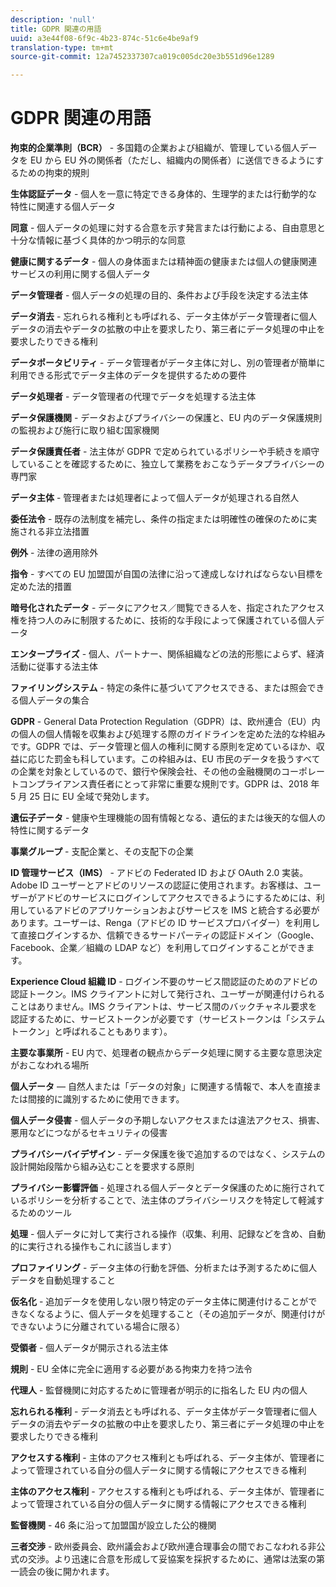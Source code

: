 ```yaml
---
description: 'null'
title: GDPR 関連の用語
uuid: a3e44f08-6f9c-4b23-874c-51c6e4be9af9
translation-type: tm+mt
source-git-commit: 12a7452337307ca019c005dc20e3b551d96e1289

---
```



# GDPR 関連の用語

**拘束的企業準則（BCR）** - 多国籍の企業および組織が、管理している個人データを EU から EU 外の関係者（ただし、組織内の関係者）に送信できるようにするための拘束的規則

**生体認証データ** - 個人を一意に特定できる身体的、生理学的または行動学的な特性に関連する個人データ

**同意** - 個人データの処理に対する合意を示す発言または行動による、自由意思と十分な情報に基づく具体的かつ明示的な同意

**健康に関するデータ** - 個人の身体面または精神面の健康または個人の健康関連サービスの利用に関する個人データ

**データ管理者** - 個人データの処理の目的、条件および手段を決定する法主体

**データ消去** - 忘れられる権利とも呼ばれる、データ主体がデータ管理者に個人データの消去やデータの拡散の中止を要求したり、第三者にデータ処理の中止を要求したりできる権利

**データポータビリティ** - データ管理者がデータ主体に対し、別の管理者が簡単に利用できる形式でデータ主体のデータを提供するための要件

**データ処理者** - データ管理者の代理でデータを処理する法主体

**データ保護機関** - データおよびプライバシーの保護と、EU 内のデータ保護規則の監視および施行に取り組む国家機関

**データ保護責任者** - 法主体が GDPR で定められているポリシーや手続きを順守していることを確認するために、独立して業務をおこなうデータプライバシーの専門家

**データ主体** - 管理者または処理者によって個人データが処理される自然人

**委任法令** - 既存の法制度を補完し、条件の指定または明確性の確保のために実施される非立法措置

**例外** - 法律の適用除外

**指令** - すべての EU 加盟国が自国の法律に沿って達成しなければならない目標を定めた法的措置

**暗号化されたデータ** - データにアクセス／閲覧できる人を、指定されたアクセス権を持つ人のみに制限するために、技術的な手段によって保護されている個人データ

**エンタープライズ** - 個人、パートナー、関係組織などの法的形態によらず、経済活動に従事する法主体

**ファイリングシステム** - 特定の条件に基づいてアクセスできる、または照会できる個人データの集合

**GDPR** - General Data Protection Regulation（GDPR）は、欧州連合（EU）内の個人の個人情報を収集および処理する際のガイドラインを定めた法的な枠組みです。GDPR では、データ管理と個人の権利に関する原則を定めているほか、収益に応じた罰金も科しています。この枠組みは、EU 市民のデータを扱うすべての企業を対象としているので、銀行や保険会社、その他の金融機関のコーポレートコンプライアンス責任者にとって非常に重要な規則です。GDPR は、2018 年 5 月 25 日に EU 全域で発効します。

**遺伝子データ** - 健康や生理機能の固有情報となる、遺伝的または後天的な個人の特性に関するデータ

**事業グループ** - 支配企業と、その支配下の企業

**ID 管理サービス（IMS）** - アドビの Federated ID および OAuth 2.0 実装。Adobe ID ユーザーとアドビのリソースの認証に使用されます。お客様は、ユーザーがアドビのサービスにログインしてアクセスできるようにするためには、利用しているアドビのアプリケーションおよびサービスを IMS と統合する必要があります。ユーザーは、Renga（アドビの ID サービスプロバイダー）を利用して直接ログインするか、信頼できるサードパーティの認証ドメイン（Google、Facebook、企業／組織の LDAP など）を利用してログインすることができます。

**Experience Cloud 組織 ID** - ログイン不要のサービス間認証のためのアドビの認証トークン。IMS クライアントに対して発行され、ユーザーが関連付けられることはありません。IMS クライアントは、サービス間のバックチャネル要求を認証するために、サービストークンが必要です（サービストークンは「システムトークン」と呼ばれることもあります）。

**主要な事業所** - EU 内で、処理者の観点からデータ処理に関する主要な意思決定がおこなわれる場所

**個人データ** — 自然人または「データの対象」に関連する情報で、本人を直接または間接的に識別するために使用できます。

**個人データ侵害** - 個人データの予期しないアクセスまたは違法アクセス、損害、悪用などにつながるセキュリティの侵害

**プライバシーバイデザイン** - データ保護を後で追加するのではなく、システムの設計開始段階から組み込むことを要求する原則

**プライバシー影響評価** - 処理される個人データとデータ保護のために施行されているポリシーを分析することで、法主体のプライバシーリスクを特定して軽減するためのツール

**処理** - 個人データに対して実行される操作（収集、利用、記録などを含め、自動的に実行される操作もこれに該当します）

**プロファイリング** - データ主体の行動を評価、分析または予測するために個人データを自動処理すること

**仮名化** - 追加データを使用しない限り特定のデータ主体に関連付けることができなくなるように、個人データを処理すること（その追加データが、関連付けができないように分離されている場合に限る）

**受領者** - 個人データが開示される法主体

**規則** - EU 全体に完全に適用する必要がある拘束力を持つ法令

**代理人** - 監督機関に対応するために管理者が明示的に指名した EU 内の個人

**忘れられる権利** - データ消去とも呼ばれる、データ主体がデータ管理者に個人データの消去やデータの拡散の中止を要求したり、第三者にデータ処理の中止を要求したりできる権利

**アクセスする権利** - 主体のアクセス権利とも呼ばれる、データ主体が、管理者によって管理されている自分の個人データに関する情報にアクセスできる権利

**主体のアクセス権利** - アクセスする権利とも呼ばれる、データ主体が、管理者によって管理されている自分の個人データに関する情報にアクセスできる権利

**監督機関** - 46 条に沿って加盟国が設立した公的機関

**三者交渉** - 欧州委員会、欧州議会および欧州連合理事会の間でおこなわれる非公式の交渉。より迅速に合意を形成して妥協案を採択するために、通常は法案の第一読会の後に開かれます。
